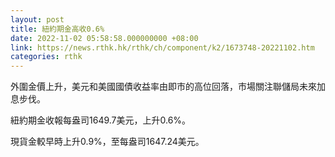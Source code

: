 ```yaml
---
layout: post
title: 紐約期金高收0.6%
date: 2022-11-02 05:58:58.000000000 +08:00
link: https://news.rthk.hk/rthk/ch/component/k2/1673748-20221102.htm
categories: rthk
---
```


外圍金價上升，美元和美國國債收益率由即市的高位回落，市場關注聯儲局未來加息步伐。

紐約期金收報每盎司1649.7美元，上升0.6%。

現貨金較早時上升0.9%，至每盎司1647.24美元。
